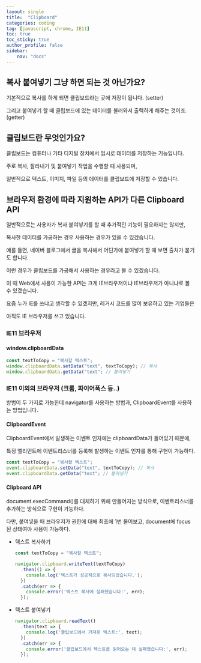 ```yaml
---
layout: single
title:  "Clipboard"
categories: coding
tag: [javascript, chrome, IE11]
toc: true
toc_sticky: true
author_profile: false
sidebar:
    nav: "docs"
---
```


## 복사 붙여넣기 그냥 하면 되는 것 아닌가요?
기본적으로 복사를 하게 되면 클립보드라는 곳에 저장이 됩니다. (setter)

그리고 붙여넣기 할 때 클립보드에 있는 데이터를 불러와서 출력하게 해주는 것이죠. (getter)

## 클립보드란 무엇인가요?
클립보드는 컴퓨터나 기타 디지털 장치에서 임시로 데이터를 저장하는 기능입니다. 

주로 복사, 잘라내기 및 붙여넣기 작업을 수행할 때 사용되며,

일반적으로 텍스트, 이미지, 파일 등의 데이터를 클립보드에 저장할 수 있습니다.

## 브라우저 환경에 따라 지원하는 API가 다른 Clipboard API
일반적으로는 사용자가 복사 붙여넣기를 할 때 추가적인 기능이 필요하지는 않지만,

복사한 데이터를 가공하는 경우 사용하는 경우가 있을 수 있겠습니다. 

예를 들면, 네이버 블로그에서 글을 복사해서 어딘가에 붙여넣기 할 때 보면 출처가 붙기도 합니다.

이런 경우가 클립보드를 가공해서 사용하는 경우라고 볼 수 있겠습니다.

이 때 Web에서 사용이 가능한 API는 크게 IE브라우저이냐 IE브라우저가 아니냐로 볼 수 있겠습니다.

요즘 누가 IE를 쓰냐고 생각할 수 있겠지만, 레거시 코드를 많이 보유하고 있는 기업들은

아직도 IE 브라우저를 쓰고 있습니다.

### IE11 브라우저

#### window.clipboardData

```javascript
const textToCopy = "복사할 텍스트";
window.clipboardData.setData("text", textToCopy); // 복사
window.clipboardData.getData("text"; // 붙여넣기
```

### IE11 이외의 브라우저 (크롬, 파이어폭스 등..)

방법이 두 가지로 가능한데 navigator를 사용하는 방법과, ClipboardEvent를 사용하는 방법입니다.

#### ClipboardEvent
ClipboardEvent에서 발생하는 이벤트 인자에는 clipboardData가 들어있기 때문에, 

특정 엘리먼트에 이벤트리스너를 등록해 발생하는 이벤트 인자를 통해 구현이 가능하다.

```javascript
const textToCopy = "복사할 텍스트";
event.clipboardData.setData("text", textToCopy); // 복사
event.clipboardData.getData("text"; // 붙여넣기
```

#### Clipboard API
document.execCommand()를 대체하기 위해 만들어지는 방식으로, 이벤트리스너를 추가하는 방식으로 구현이 가능하다.

다만, 붙여넣을 때 브라우저가 권한에 대해 최초에 1번 물어보고, document에 focus된 상태여야 사용이 가능하다.

- 텍스트 복사하기
  ```javascript
  const textToCopy = "복사할 텍스트";
  
  navigator.clipboard.writeText(textToCopy)
    .then(() => {
      console.log('텍스트가 성공적으로 복사되었습니다.');
    })
    .catch(err => {
      console.error('텍스트 복사에 실패했습니다:', err);
    });
  ```

- 텍스트 붙여넣기

  ```javascript
  navigator.clipboard.readText()
    .then(text => {
      console.log('클립보드에서 가져온 텍스트:', text);
    })
    .catch(err => {
      console.error('클립보드에서 텍스트를 읽어오는 데 실패했습니다:', err);
    });
  ```


